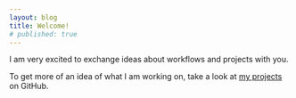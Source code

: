 ```yaml
---
layout: blog
title: Welcome!
# published: true
---
```


I am very excited to exchange ideas about workflows and projects with you.

To get more of an idea of what I am working on, take a look at [my projects](https://github.com/nickmccarty) on GitHub.
